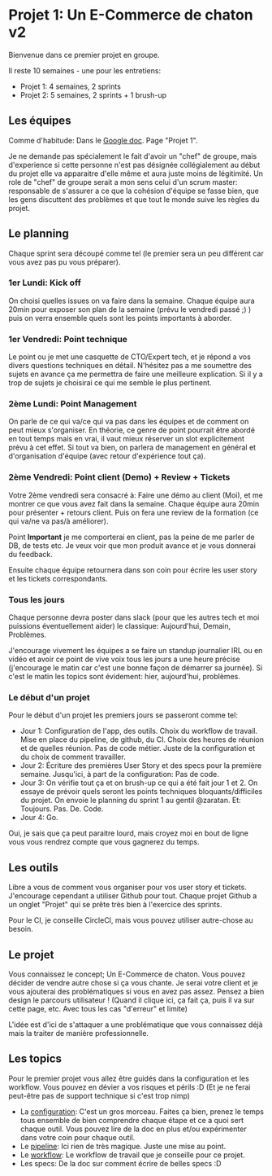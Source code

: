 # Projet 1: Un E-Commerce de chaton v2

Bienvenue dans ce premier projet en groupe.

Il reste 10 semaines - une pour les entretiens:

- Projet 1: 4 semaines, 2 sprints
- Projet 2: 5 semaines, 2 sprints + 1 brush-up

## Les équipes

Comme d'habitude: Dans le [Google doc](https://docs.google.com/spreadsheets/d/1c8EwpxWJ-tP--hGupPMnG4jrtM3Bm9AWl4Q6CAiU-6s/edit?usp=sharing). Page "Projet 1".

Je ne demande pas spécialement le fait d'avoir un "chef" de groupe, mais d'experience si cette personne n'est pas désignée collégialement au début du projet elle va apparaitre d'elle même et aura juste moins de légitimité.
Un role de "chef" de groupe serait a mon sens celui d'un scrum master: responsable de s'assurer a ce que la cohésion d'équipe se fasse bien, que les gens discuttent des problèmes et que tout le monde suive les règles du projet.

## Le planning

Chaque sprint sera découpé comme tel (le premier sera un peu différent car vous avez pas pu vous préparer).

### 1er Lundi: Kick off

On choisi quelles issues on va faire dans la semaine.
Chaque équipe aura 20min pour exposer son plan de la semaine (prévu le vendredi passé ;) ) puis on verra ensemble quels sont les points importants à aborder.

### 1er Vendredi: Point technique

Le point ou je met une casquette de CTO/Expert tech, et je répond a vos divers questions techniques en détail.
N'hésitez pas a me soumettre des sujets en avance ça me permettra de faire une meilleure explication.
Si il y a trop de sujets je choisirai ce qui me semble le plus pertinent.

### 2ème Lundi: Point Management

On parle de ce qui va/ce qui va pas dans les équipes et de comment on peut mieux s'organiser.
En théorie, ce genre de point pourrait être abordé en tout temps mais en vrai, il vaut mieux réserver un slot explicitement prévu à cet effet.
Si tout va bien, on parlera de management en général et d'organisation d'équipe (avec retour d'expérience tout ça).

### 2ème Vendredi: Point client (Demo) + Review + Tickets

Votre 2ème vendredi sera consacré à: Faire une démo au client (Moi), et me montrer ce que vous avez fait dans la semaine.
Chaque équipe aura 20min pour présenter + retours client. Puis on fera une review de la formation (ce qui va/ne va pas/à améliorer).

Point **Important** je me comporterai en client, pas la peine de me parler de DB, de tests etc. Je veux voir que mon produit avance et je vous donnerai du feedback.

Ensuite chaque équipe retournera dans son coin pour écrire les user story et les tickets correspondants.

### Tous les jours

Chaque personne devra poster dans slack (pour que les autres tech et moi puissions éventuellement aider) le classique: Aujourd'hui, Demain, Problèmes.

J'encourage vivement les équipes a se faire un standup journalier IRL ou en vidéo et avoir ce point de vive voix tous les jours a une heure précise (j'encourage le matin car c'est une bonne façon de démarrer sa journée).
Si c'est le matin les topics sont évidement: hier, aujourd'hui, problèmes.

### Le début d'un projet

Pour le début d'un projet les premiers jours se passeront comme tel:

- Jour 1: Configuration de l'app, des outils. Choix du workflow de travail. Mise en place du pipeline, de github, du CI. Choix des heures de réunion et de quelles réunion. Pas de code métier. Juste de la configuration et du choix de comment travailler.
- Jour 2: Écriture des premières User Story et des specs pour la première semaine. Jusqu'ici, à part de la configuration: Pas de code.
- Jour 3: On vérifie tout ça et on brush-up ce qui a été fait jour 1 et 2. On essaye de prévoir quels seront les points techniques bloquants/difficiles du projet. On envoie le planning du sprint 1 au gentil @zaratan. Et: Toujours. Pas. De. Code.
- Jour 4: Go.

Oui, je sais que ça peut paraitre lourd, mais croyez moi en bout de ligne vous vous rendrez compte que vous gagnerez du temps.

## Les outils

Libre a vous de comment vous organiser pour vos user story et tickets.
J'encourage cependant a utiliser Github pour tout.
Chaque projet Github a un onglet "Projet" qui se prête très bien à l'exercice des sprints.

Pour le CI, je conseille CircleCI, mais vous pouvez utiliser autre-chose au besoin.

## Le projet

Vous connaissez le concept; Un E-Commerce de chaton. Vous pouvez décider de vendre autre chose si ça vous chante.
Je serai votre client et je vous ajouterai des problématiques si vous en avez pas assez.
Pensez a bien design le parcours utilisateur ! (Quand il clique ici, ça fait ça, puis il va sur cette page, etc. Avec tous les cas "d'erreur" et limite)

L'idée est d'ici de s'attaquer a une problématique que vous connaissez déjà mais la traiter de manière professionnelle.

## Les topics

Pour le premier projet vous allez être guidés dans la configuration et les workflow. Vous pouvez en dévier a vos risques et périls :D (Et je ne ferai peut-être pas de support technique si c'est trop nimp)

- La [configuration](./configuration/readme.md): C'est un gros morceau. Faites ça bien, prenez le temps tous ensemble de bien comprendre chaque étape et ce a quoi sert chaque outil. Vous pouvez lire de la doc en plus et/ou expérimenter dans votre coin pour chaque outil.
- Le [pipeline](./pipeline/readme.md): Ici rien de très magique. Juste une mise au point.
- Le [workflow](./workflow/readme.md): Le workflow de travail que je conseille pour ce projet.
- Les specs: De la doc sur comment écrire de belles specs :D
